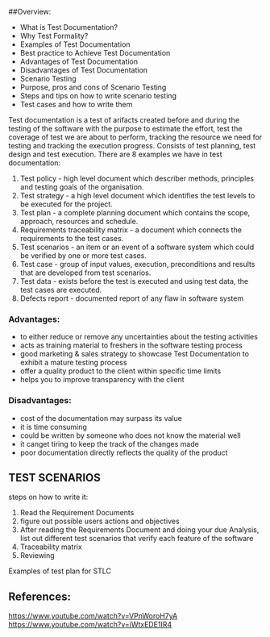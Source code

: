 ##Overview:

- What is Test Documentation?
- Why Test Formality?
- Examples of Test Documentation
- Best practice to Achieve Test Documentation
- Advantages of Test Documentation
- Disadvantages of Test Documentation
- Scenario Testing
- Purpose, pros and cons of Scenario Testing
- Steps and tips on how to write scenario testing
- Test cases and how to write them


Test documentation is a test of arifacts created before and during the testing of the software with the purpose to estimate the effort, 
test the coverage of test we are about to perform, tracking the resource we need for testing and tracking the execution progress.
Consists of test planning, test design and test execution. 
There are 8 examples we have in test documentation:
1. Test policy - high level document which describer methods, principles and testing goals of the organisation.
2. Test strategy - a high level document which identifies the test levels to be executed for the project.
3. Test plan - a complete planning document which contains the scope, approach, resources and schedule.
4. Requirements traceability matrix - a document which connects the requirements to the test cases.
5. Test scenarios -  an item or an event of a software system which could be verified by one or more test cases.
6. Test case -  group of input values, execution, preconditions and results that are developed from test scenarios.
7. Test data - exists before the test is executed and using test data, the test cases are executed.
8. Defects report - documented report of any flaw in software system


### Advantages:
 - to either reduce or remove any uncertainties about the testing activities
 - acts as training material to freshers in the software testing process
 - good marketing & sales strategy to showcase Test Documentation to exhibit a mature testing process
 - offer a quality product to the client within specific time limits
 - helps you to improve transparency with the client

 ### Disadvantages:
 - cost of the documentation may surpass its value
 - it is time consuming
 - could be written by someone who does not know the material well
 - it canget tiring to keep the track of the changes made
 - poor documentation directly reflects the quality of the product 

 ## TEST SCENARIOS

 steps on how to write it:
 1. Read the Requirement Documents
 2. figure out possible users actions and objectives
 3. After reading the Requirements Document and doing your due Analysis, list out different test scenarios that verify each feature of the software
 4. Traceability matrix
 5. Reviewing

 Examples of test plan for STLC

 ## References: 
 https://www.youtube.com/watch?v=VPnWoroH7yA
 https://www.youtube.com/watch?v=iWtxEDE1IR4
 